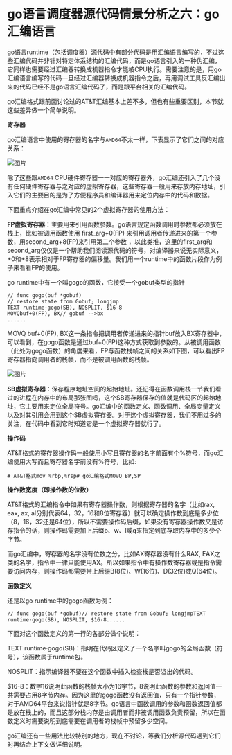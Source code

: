 # go语言调度器源代码情景分析之六：go汇编语言

go语言runtime（包括调度器）源代码中有部分代码是用汇编语言编写的，不过这些汇编代码并非针对特定体系结构的汇编代码，而是go语言引入的一种伪汇编，它同样也需要经过汇编器转换成机器指令才能被CPU执行。需要注意的是，用go汇编语言编写的代码一旦经过汇编器转换成机器指令之后，再用调试工具反汇编出来的代码已经不是go语言汇编代码了，而是跟平台相关的汇编代码。

go汇编格式跟前面讨论过的AT&T汇编基本上差不多，但也有些重要区别，本节就这些差异做一个简单说明。



**寄存器**

go汇编语言中使用的寄存器的名字与`AMD64`不太一样，下表显示了它们之间的对应关系：

![图片](D:\www\Snail\Go专题系列\images\324erdsfsdfsdafsdafds.png)



除了这些跟`AMD64` CPU硬件寄存器一一对应的寄存器外，go汇编还引入了几个没有任何硬件寄存器与之对应的虚拟寄存器，这些寄存器一般用来存放内存地址，引入它们的主要目的是为了方便程序员和编译器用来定位内存中的代码和数据。

下面重点介绍在go汇编中常见的2个虚拟寄存器的使用方法：

**FP虚拟寄存器**：主要用来引用函数参数。go语言规定函数调用时参数都必须放在栈上，比如被调用函数使用 first_arg+0(FP)  来引用调用者传递进来的第一个参数，用second_arg+8(FP)来引用第二个参数 ，以此类推，这里的first_arg和second_arg仅仅是一个帮助我们阅读源代码的符号，对编译器来说无实际意义，+0和+8表示相对于FP寄存器的偏移量。我们用一个runtime中的函数片段作为例子来看看FP的使用。

go runtime中有一个叫gogo的函数，它接受一个gobuf类型的指针

```
// func gogo(buf *gobuf)
// restore state from Gobuf; longjmp
TEXT runtime·gogo(SB), NOSPLIT, $16-8
MOVQbuf+0(FP), BX// gobuf -->bx
......
```

MOVQ	buf+0(FP), BX这一条指令把调用者传递进来的指针buf放入BX寄存器中，可以看到，在gogo函数是通过buf+0(FP)这种方式获取到参数的。从被调用函数（此处为gogo函数）的角度来看，FP与函数栈帧之间的关系如下图，可以看出FP寄存器指向调用者的栈帧，而不是被调用函数的栈帧。

![图片](D:\www\Snail\Go专题系列\images\456dsfsdf6ytxfdgfvhgfdhfghfgdjnsfwe5re4t.png)





**SB虚拟寄存器**：保存程序地址空间的起始地址。还记得在函数调用栈一节我们看过的进程在内存中的布局那张图吗，这个SB寄存器保存的值就是代码区的起始地址，它主要用来定位全局符号。go汇编中的函数定义、函数调用、全局变量定义以及对其引用会用到这个SB虚拟寄存器。对于这个虚拟寄存器，我们不用过多的关注，在代码中看到它时知道它是一个虚拟寄存器就行了。



**操作码**

AT&T格式的寄存器操作码一般使用小写且寄存器的名字前面有个%符号，而go汇编使用大写而且寄存器名字前没有%符号，比如:

```
# AT&T格式mov %rbp,%rsp# go汇编格式MOVQ BP,SP
```



**操作数宽度（即操作数的位数）**

AT&T格式的汇编指令中如果有寄存器操作数，则根据寄存器的名字（比如rax, eax, ax, al分别代表64，32，16和8位寄存器）就可以确定操作数到底是多少位（8，16，32还是64位），所以不需要操作码后缀，如果没有寄存器操作数又是访存指令的话，则操作码需要加上后缀b、w、l或q来指定到底存取内存中的多少个字节。

而go汇编中，寄存器的名字没有位数之分，比如AX寄存器没有什么RAX, EAX之类的名字，指令中一律只能使用AX。所以如果指令中有操作数寄存器或是指令需要访问内存，则操作码都需要带上后缀B(8位)、W(16位)、D(32位)或Q(64位)。



**函数定义**

还是以go runtime中的gogo函数为例：

```
// func gogo(buf *gobuf)// restore state from Gobuf; longjmpTEXT runtime·gogo(SB), NOSPLIT, $16-8......
```

下面对这个函数定义的第一行的各部分做个说明：

TEXT runtime·gogo(SB)：指明在代码区定义了一个名字叫gogo的全局函数（符号），该函数属于runtime包。

NOSPLIT：指示编译器不要在这个函数中插入检查栈是否溢出的代码。

$16-8：数字16说明此函数的栈帧大小为16字节，8说明此函数的参数和返回值一共需要占用8字节内存。因为这里的gogo函数没有返回值，只有一个指针参数，对于AMD64平台来说指针就是8字节。go语言中函数调用的参数和函数返回值都是放在栈上的，而且这部分栈内存是由调用者而非被调用函数负责预留，所以在函数定义时需要说明到底需要在调用者的栈帧中预留多少空间。

go汇编还有一些用法比较特别的地方，现在不讨论，等我们分析源代码遇到它们时再结合上下文做详细说明。
